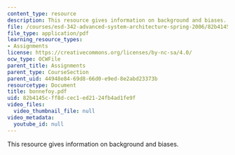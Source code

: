 ```yaml
---
content_type: resource
description: This resource gives information on background and biases.
file: /courses/esd-342-advanced-system-architecture-spring-2006/82b4145cff8dcec1ed2124fb4ad1fe9f_bonnefoy.pdf
file_type: application/pdf
learning_resource_types:
- Assignments
license: https://creativecommons.org/licenses/by-nc-sa/4.0/
ocw_type: OCWFile
parent_title: Assignments
parent_type: CourseSection
parent_uid: 44948e84-69d8-66d0-e9ed-8e2abd23373b
resourcetype: Document
title: bonnefoy.pdf
uid: 82b4145c-ff8d-cec1-ed21-24fb4ad1fe9f
video_files:
  video_thumbnail_file: null
video_metadata:
  youtube_id: null
---
```

This resource gives information on background and biases.